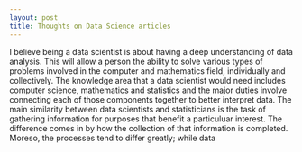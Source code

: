 ```yaml
---
layout: post
title: Thoughts on Data Science articles
---
```


I believe being a data scientist is about having a deep understanding of data analysis. This will allow a person the ability to solve various types of problems involved in the computer and mathematics field, individually and collectively. 
The knowledge area that a data scientist would need includes computer science, mathematics and statistics and the major duties involve connecting each of those components together to better interpret data.
The main similarity between data scientists and statisticians is the task of gathering information for purposes that benefit a particuluar interest. The difference comes in by how the collection of that information is completed. Moreso, the processes tend to differ greatly; while data 
